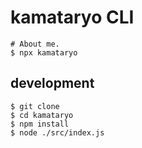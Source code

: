# kamataryo CLI

```shell
# About me.
$ npx kamataryo
```

## development

```shell
$ git clone 
$ cd kamataryo
$ npm install
$ node ./src/index.js
```
